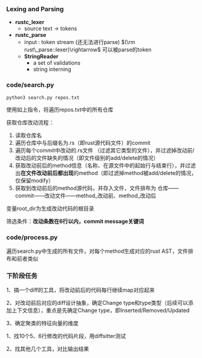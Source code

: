 ### Lexing and Parsing

- **rustc_lexer**
  - source text $\rightarrow$ tokens
- **rustc_parse**
  - input : token stream (还无法进行parse) $(\rm rust\_parse::lexer)\rightarrow$ 可以被parse的token
  - **StringReader**
    - a set of validations
    - string interning



### code/search.py
```shell
python3 search.py repos.txt
```

使用如上指令，将遍历repos.txt中的所有仓库

获取仓库改动流程：

1. 读取仓库名
2. 遍历仓库中与后缀名为.rs（即rust源代码文件）的commit
3. 遍历每个commit中改动的.rs文件 （过滤其它类型的文件），并过滤掉改动前/改动后的文件缺失的情况（即文件级别的add/delete的情况）
4. 获取改动前后的method信息（名称、在源文件中的起始行与结束行），并过滤出**在文件改动前后都出现**的method（即过滤掉method被add/delete的情况，仅保留modify）
5. 获取到改动前后的method源代码，并存入文件，文件排布为 仓库——commit——改动文件——method\_改动前、method\_改动后

变量root_dir为生成改动代码的根目录

筛选条件：**改动条数在6行以内，commit message关键词**

### code/process.py

遍历search.py中生成的所有文件，对每个method生成对应的rust AST，文件排布和前者类似



### 下阶段任务

1、搞一个diff的工具，将改动前后的代码每行继续map对应起来

2、对改动前后对应的diff设计抽象，确定Change type和type类型（后续可以添加上下文信息），重点是先确定Change type，即Inserted/Removed/Updated

3、确定聚类的特征向量的维度





1、找10个5、6行修改的代码片段，用diffsitter测试

2、找其他几个工具，对比输出结果
